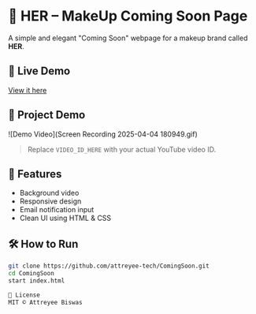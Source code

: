 # 💄 HER – MakeUp Coming Soon Page

A simple and elegant "Coming Soon" webpage for a makeup brand called **HER**.

## 🔗 Live Demo

[View it here](https://attreyee-tech.github.io/ComingSoon/)

## 🎥 Project Demo

![Demo Video](Screen Recording 2025-04-04 180949.gif)

> Replace `VIDEO_ID_HERE` with your actual YouTube video ID.

## 🚀 Features

- Background video
- Responsive design
- Email notification input
- Clean UI using HTML & CSS

## 🛠 How to Run

```bash
git clone https://github.com/attreyee-tech/ComingSoon.git
cd ComingSoon
start index.html

📄 License
MIT © Attreyee Biswas
